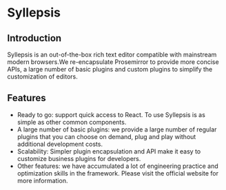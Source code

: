 # Syllepsis <!-- {docsify-ignore-all} -->

## Introduction

Syllepsis is an out-of-the-box rich text editor compatible with mainstream modern browsers.We re-encapsulate Prosemirror to provide more concise APIs, a large number of basic plugins and custom plugins to simplify the customization of editors.

## Features

- Ready to go: support quick access to React. To use Syllepsis is as simple as other common components.
- A large number of basic plugins: we provide a large number of regular plugins that you can choose on demand, plug and play without additional development costs.
- Scalability: Simpler plugin encapsulation and API make it easy to customize business plugins for developers.
- Other features: we have accumulated a lot of engineering practice and optimization skills in the framework. Please visit the official website for more information.
